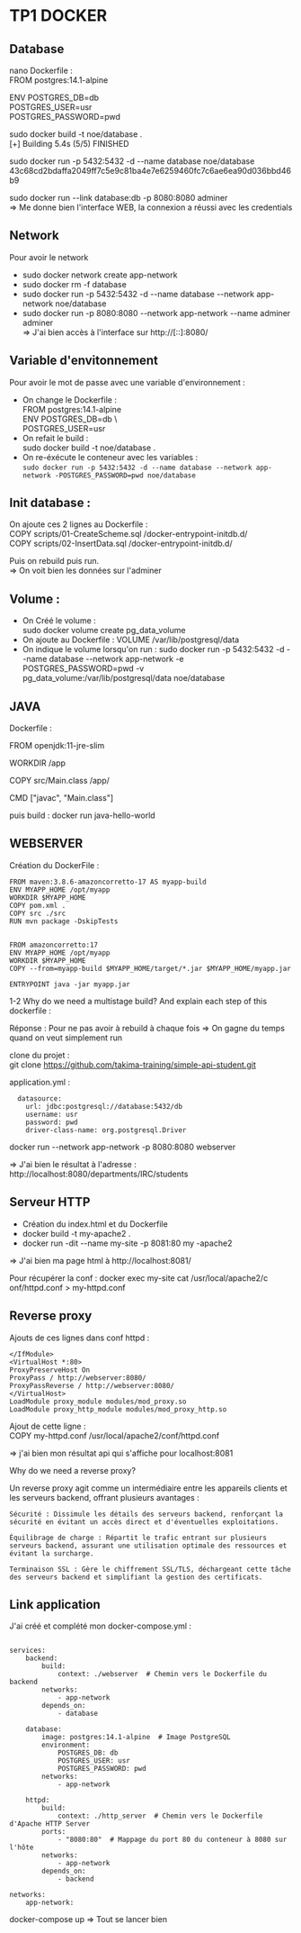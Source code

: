 # TP1 DOCKER

## Database

nano Dockerfile :  
FROM postgres:14.1-alpine

ENV POSTGRES_DB=db \
   POSTGRES_USER=usr \
   POSTGRES_PASSWORD=pwd

sudo docker build -t noe/database .  
[+] Building 5.4s (5/5) FINISHED   
 
sudo  docker run -p 5432:5432 -d --name database noe/database  
43c68cd2bdaffa2049ff7c5e9c81ba4e7e6259460fc7c6ae6ea90d036bbd46b9

sudo docker run --link database:db -p 8080:8080 adminer  
=> Me donne bien l'interface WEB, la connexion a réussi avec les credentials

Network
-
Pour avoir le network
- sudo docker network create app-network
- sudo docker rm -f database 
- sudo docker run -p 5432:5432 -d --name database --network app-network noe/database
- sudo docker run -p 8080:8080 --network app-network --name adminer adminer  
=> J'ai bien accès à l'interface sur http://[::]:8080/

Variable d'envitonnement
-
Pour avoir le mot de passe avec une variable d'environnement : 
- On change le Dockerfile :  
FROM postgres:14.1-alpine  
ENV POSTGRES_DB=db \\  
    POSTGRES_USER=usr
- On refait le build :  
sudo docker build -t noe/database .
- On re-éxécute le conteneur avec les variables :   
`sudo docker run -p 5432:5432 -d --name database --network app-network -POSTGRES_PASSWORD=pwd noe/database`

Init database :
-
On ajoute ces 2 lignes au Dockerfile :   
COPY scripts/01-CreateScheme.sql  /docker-entrypoint-initdb.d/   
COPY scripts/02-InsertData.sql /docker-entrypoint-initdb.d/

Puis on rebuild puis run.  
=> On voit bien les données sur l'adminer

Volume : 
- 
- On Créé le volume :  
sudo docker volume create pg_data_volume
- On ajoute au Dockerfile : VOLUME /var/lib/postgresql/data
- On indique le volume lorsqu'on run : sudo docker run -p 5432:5432 -d --name database --network app-network -e POSTGRES_PASSWORD=pwd -v pg_data_volume:/var/lib/postgresql/data noe/database


## JAVA

Dockerfile :

FROM openjdk:11-jre-slim

WORKDIR /app

COPY src/Main.class /app/

CMD ["javac", "Main.class"]

puis build : docker run java-hello-world

## WEBSERVER

Création du DockerFile : 
```
FROM maven:3.8.6-amazoncorretto-17 AS myapp-build
ENV MYAPP_HOME /opt/myapp
WORKDIR $MYAPP_HOME
COPY pom.xml .
COPY src ./src
RUN mvn package -DskipTests


FROM amazoncorretto:17
ENV MYAPP_HOME /opt/myapp
WORKDIR $MYAPP_HOME
COPY --from=myapp-build $MYAPP_HOME/target/*.jar $MYAPP_HOME/myapp.jar

ENTRYPOINT java -jar myapp.jar
```

1-2 Why do we need a multistage build? And explain each step of this dockerfile :

Réponse : Pour ne pas avoir à rebuild à chaque fois => On gagne du temps quand on veut simplement run


clone du projet :  
git clone https://github.com/takima-training/simple-api-student.git

application.yml :  
``` 
  datasource:
    url: jdbc:postgresql://database:5432/db
    username: usr
    password: pwd
    driver-class-name: org.postgresql.Driver
```

docker run --network app-network -p 8080:8080 webserver

=> J'ai bien le résultat à l'adresse : http://localhost:8080/departments/IRC/students

## Serveur HTTP

- Création du index.html et du Dockerfile
- docker build -t my-apache2 .
- docker run -dit --name my-site -p 8081:80 my
-apache2

=> J'ai bien ma page html à http://localhost:8081/

Pour récupérer la conf : docker exec my-site cat /usr/local/apache2/c
onf/httpd.conf > my-httpd.conf

Reverse proxy
-
Ajouts de ces lignes dans conf httpd : 
```<IfModule ssl_module>
</IfModule>
<VirtualHost *:80>
ProxyPreserveHost On
ProxyPass / http://webserver:8080/
ProxyPassReverse / http://webserver:8080/
</VirtualHost>
LoadModule proxy_module modules/mod_proxy.so
LoadModule proxy_http_module modules/mod_proxy_http.so
```

Ajout de cette ligne :  
COPY my-httpd.conf /usr/local/apache2/conf/httpd.conf

=> j'ai bien mon résultat api qui s'affiche pour localhost:8081

Why do we need a reverse proxy?

Un reverse proxy agit comme un intermédiaire entre les appareils clients et les serveurs backend, offrant plusieurs avantages :

    Sécurité : Dissimule les détails des serveurs backend, renforçant la sécurité en évitant un accès direct et d'éventuelles exploitations.

    Équilibrage de charge : Répartit le trafic entrant sur plusieurs serveurs backend, assurant une utilisation optimale des ressources et évitant la surcharge.

    Terminaison SSL : Gère le chiffrement SSL/TLS, déchargeant cette tâche des serveurs backend et simplifiant la gestion des certificats.

## Link application

J'ai créé et complété mon docker-compose.yml : 
```version: '3.7'

services:
    backend:
        build:
            context: ./webserver  # Chemin vers le Dockerfile du backend
        networks:
            - app-network
        depends_on:
            - database

    database:
        image: postgres:14.1-alpine  # Image PostgreSQL
        environment:
            POSTGRES_DB: db
            POSTGRES_USER: usr
            POSTGRES_PASSWORD: pwd
        networks:
            - app-network

    httpd:
        build:
            context: ./http_server  # Chemin vers le Dockerfile d'Apache HTTP Server
        ports:
            - "8080:80"  # Mappage du port 80 du conteneur à 8080 sur l'hôte
        networks:
            - app-network
        depends_on:
            - backend

networks:
    app-network:
```
docker-compose up => Tout se lancer bien


